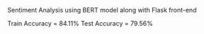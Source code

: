 Sentiment Analysis using BERT model along with Flask front-end

Train Accuracy = 84.11% Test Accuracy = 79.56%
